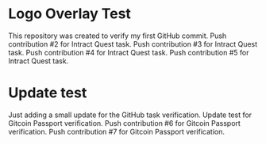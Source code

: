 # Logo Overlay Test
This repository was created to verify my first GitHub commit.
Push contribution #2 for Intract Quest task.
Push contribution #3 for Intract Quest task.
Push contribution #4 for Intract Quest task.
Push contribution #5 for Intract Quest task.
# Update test
Just adding a small update for the GitHub task verification.
Update test for Gitcoin Passport verification.
Push contribution #6 for Gitcoin Passport verification.
Push contribution #7 for Gitcoin Passport verification.
